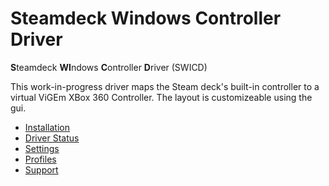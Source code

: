 # Steamdeck Windows Controller Driver
**S**teamdeck **WI**ndows **C**ontroller **D**river (SWICD)

This work-in-progress driver maps the Steam deck's built-in controller to a virtual ViGEm XBox 360 Controller. The layout is customizeable using the gui.

- [Installation](https://github.com/mKenfenheuer/steam-deck-windows-usermode-driver/blob/main/docs/Installation.md)
- [Driver Status](https://github.com/mKenfenheuer/steam-deck-windows-usermode-driver/blob/main/docs/Driver_Status.mdd)
- [Settings](https://github.com/mKenfenheuer/steam-deck-windows-usermode-driver/blob/main/docs/Settings.md)
- [Profiles](https://github.com/mKenfenheuer/steam-deck-windows-usermode-driver/blob/main/docs/Profiles.md)
- [Support](https://github.com/mKenfenheuer/steam-deck-windows-usermode-driver/blob/main/docs/Support.md)
